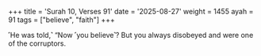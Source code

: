 +++
title = 'Surah 10, Verses 91'
date = '2025-08-27'
weight = 1455
ayah = 91
tags = ["believe", "faith"]
+++

˹He was told,˺ “Now ˹you believe˺? But you always disobeyed and were one of the corruptors.